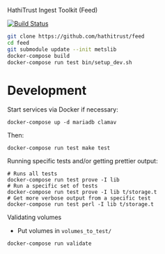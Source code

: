 HathiTrust Ingest Toolkit (Feed)

[![Build Status](https://travis-ci.org/hathitrust/feed.svg?branch=master)](https://travis-ci.org/hathitrust/feed)

```bash
git clone https://github.com/hathitrust/feed
cd feed
git submodule update --init metslib
docker-compose build
docker-compose run test bin/setup_dev.sh
```

# Development

Start services via Docker if necessary:
```
docker-compose up -d mariadb clamav
```

Then:
```
docker-compose run test make test
```

Running specific tests and/or getting prettier output:
```
# Runs all tests
docker-compose run test prove -I lib 
# Run a specific set of tests
docker-compose run test prove -I lib t/storage.t
# Get more verbose output from a specific test
docker-compose run test perl -I lib t/storage.t
```

Validating volumes

* Put volumes in `volumes_to_test/`

```bash
docker-compose run validate
```
